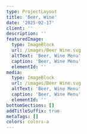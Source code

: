 ```yaml
---
type: ProjectLayout
title: 'Beer, Wine'
date: '2025-02-17'
client: ''
description: ''
featuredImage:
  type: ImageBlock
  url: /images/Beer Wine.svg
  altText: 'Beer, Wine Menu'
  caption: 'Beer, Wine Menu'
  elementId: ''
media:
  type: ImageBlock
  url: /images/Beer Wine.svg
  altText: 'Beer, Wine Menu'
  caption: 'Beer, Wine Menu'
  elementId: ''
bottomSections: []
addTitleSuffix: true
metaTags: []
colors: colors-a
---
```


